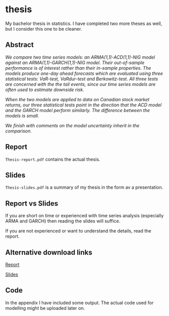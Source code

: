 # thesis

My bachelor thesis in statistics. I have completed two more theses as well, but I consider this one to be cleaner.

## Abstract 

_We compare two time series models: an ARMA(1,1)-ACD(1,1)-NIG model against an ARMA(1,1)-GARCH(1,1)-NIG model. Their out-of-sample performance is of interest rather than their in-sample properties. The models produce one-day ahead forecasts which are evaluated using three statistical tests: VaR-test, VaRdur-test and Berkowitz-test. All three tests are concerned with the the tail events, since our time series models are often used to estimate downside risk._

_When the two models are applied to data on Canadian stock market returns, our three statistical tests point in the direction that the ACD model and the GARCH model perform similarly. The difference between the models is small._

_We finish with comments on the model uncertainty inherit in the comparison._

## Report 

`Thesis-report.pdf` contains the actual thesis. 

## Slides 

`Thesis-slides.pdf` is a summary of my thesis in the form av a presentation. 

## Report vs Slides

If you are short on time or experienced with time series analysis (especially ARMA and GARCH) then reading the slides will suffice. 

If you are not experienced or want to understand the details, read the report. 

## Alternative download links 

[Report](http://uu.diva-portal.org/smash/get/diva2:957489/FULLTEXT01.pdf)

[Slides](https://jacoblindberg.files.wordpress.com/2017/11/jacoblindberg-acd-pres.pdf)

## Code 

In the appendix I have included some output. The actual code used for modelling might be uploaded later on.
